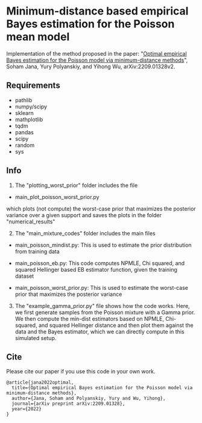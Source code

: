 # Minimum-distance based empirical Bayes estimation for the Poisson mean model

Implementation of the method proposed in the paper: "[Optimal empirical Bayes estimation for the Poisson model via minimum-distance methods](https://arxiv.org/abs/2209.01328)", Soham Jana, Yury Polyanskiy, and Yihong Wu, arXiv:2209.01328v2.

## Requirements

* pathlib
* numpy/scipy
* sklearn
* mathplotlib
* tqdm
* pandas
* scipy
* random
* sys


## Info
1) The "plotting_worst_prior" folder includes the file 

* main_plot_poisson_worst_prior.py

which plots (not compute) the worst-case prior that maximizes the posterior variance over a given support
and saves the plots in the folder "numerical_results"

2) The "main_mixture_codes" folder includes the main files

* main_poisson_mindist.py: This is used to estimate the prior distribution from training data

* main_poisson_eb.py: This code computes NPMLE, Chi squared, and squared Hellinger based EB estimator function, given the training dataset
  
* main_poisson_worst_prior.py: This is used to estimate the worst-case prior that maximizes the posterior variance

3) The "example_gamma_prior.py" file shows how the code works. Here, we first generate samples from the Poisson mixture with a Gamma prior. We then compute the min-dist estimators based on NPMLE, Chi-squared, and squared Hellinger distance and then plot them against the data and the Bayes estimator, which we can directly compute in this simulated setup.


## Cite
Please cite our paper if you use this code in your own work.
```
@article{jana2022optimal,
  title={Optimal empirical Bayes estimation for the Poisson model via minimum-distance methods},
  author={Jana, Soham and Polyanskiy, Yury and Wu, Yihong},
  journal={arXiv preprint arXiv:2209.01328},
  year={2022}
}
```
